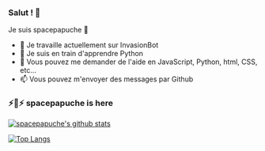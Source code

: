 ### Salut ! 👋
Je suis spacepapuche 👾

- 🔭 Je travaille actuellement sur InvasionBot
- 🌱 Je suis en train d'apprendre Python
- 💬 Vous pouvez me demander de l'aide en JavaScript, Python, html, CSS, etc...
- 📫 Vous pouvez m'envoyer des messages par Github
### ⚡👾⚡ spacepapuche is here

[![spacepapuche's github stats](https://github-readme-stats.vercel.app/api?username=spacepapuche&show_icons=true&theme=algolia)](https://github.com/anuraghazra/github-readme-stats)

[![Top Langs](https://github-readme-stats.vercel.app/api/top-langs/?username=spacepapuche&layout=compact&langs_count=8&theme=algolia)](https://github.com/anuraghazra/github-readme-stats)
